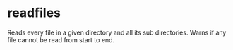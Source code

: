 # readfiles
Reads every file in a given directory and all its sub directories. Warns if any file cannot be read from start to end.
